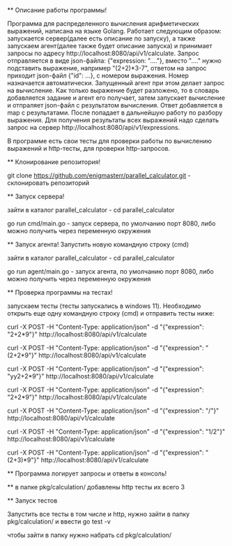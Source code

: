 ** Описание работы программы!

Программа для распределенного вычисления арифметических выражений, написана на языке Golang. Работает следующим образом: 
запускается сервер(далее есть описание по запуску), а также запускаем агент(далее также будет описание запуска) и принимает запросы по адресу http://localhost:8080/api/v1/calculate. 
Запрос отправляется в виде json-файла: {"expression: "...."}, вместо "...." нужно подставить выражение, например "(2+2)*3-7", ответом на запрос приходит json-файл {"id": ...}, с номером выражения. Номер назначается автоматически.
Запущенный агент при этом делает запрос на вычисление. Как только выражение будет разложено, то в словарь добавляется задание и агент его получает, затем запускает вычисление и отпраляет json-файл с результатом вычисления. Ответ добавляется в map с результатами. После попадает
в дальнейшую работу по разбору выражения.
Для получения результаты всех выражений надо сделать запрос на сервер http://localhost:8080/api/v1/expressions.

В программе есть свои тесты для проверки работы по вычислению выражений и http-тесты, для проверки http-запросов.

** Клонирование репозитория!

git clone https://github.com/enigmasterr/parallel_calculator.git - склонировать репозиторий

** Запуск сервера!

зайти в каталог parallel_calculator - cd parallel_calculator

go run cmd/main.go - запуск сервера, по умолчанию порт 8080, либо можно получить через переменную окружения

** Запуск агента! Запустить новую командную строку (cmd)

зайти в каталог parallel_calculator - cd parallel_calculator

go run agent/main.go - запуск агента, по умолчанию порт 8080, либо можно получить через переменную окружения

** Проверка программы на тестах!

запускаем тесты (тесты запускались в windows 11). Необходимо открыть еще одну командную строку (cmd) и отправить тесты ниже:

curl -X POST -H "Content-Type: application/json" -d "{\"expression\": \"2+2*9\"}" http://localhost:8080/api/v1/calculate

curl -X POST -H "Content-Type: application/json" -d "{\"expression\": \"(2+2*9\"}" http://localhost:8080/api/v1/calculate

curl -X POST -H "Content-Type: application/json" -d "{\"expression\": \"yy2+2*9\"}" http://localhost:8080/api/v1/calculate

curl -X POST -H "Content-Type: application/json" -d "{\"expression\": \"2+2*9\"}" http://localhost:8080/api/v1/calculate

curl -X POST -H "Content-Type: application/json" -d "{\"expression\": \"/\"}" http://localhost:8080/api/v1/calculate

curl -X POST -H "Content-Type: application/json" -d "{\"expression\": \"1/2\"}" http://localhost:8080/api/v1/calculate

curl -X POST -H "Content-Type: application/json" -d "{\"expression\": \"(2+3)*9\"}" http://localhost:8080/api/v1/calculate

** Программа логирует запросы и ответы в консоль!

** в папке pkg/calculation/ добавлены http тесты их всего 3

** Запуск тестов

Запустить все тесты в том числе и http, нужно зайти в папку pkg/calculation/ и ввести go test -v

чтобы зайти в папку нужно набрать cd pkg/calculation/
